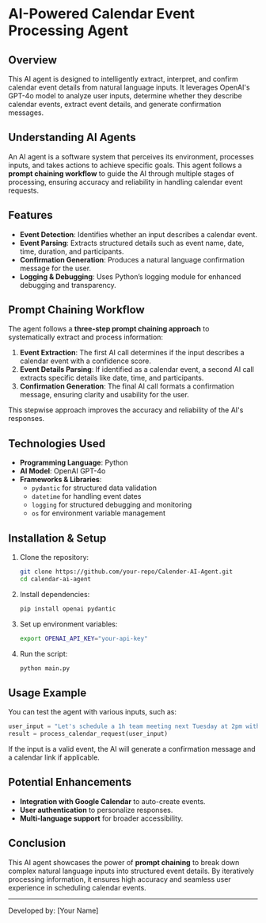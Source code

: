 # AI-Powered Calendar Event Processing Agent

## Overview
This AI agent is designed to intelligently extract, interpret, and confirm calendar event details from natural language inputs. It leverages OpenAI's GPT-4o model to analyze user inputs, determine whether they describe calendar events, extract event details, and generate confirmation messages.

## Understanding AI Agents
An AI agent is a software system that perceives its environment, processes inputs, and takes actions to achieve specific goals. This agent follows a **prompt chaining workflow** to guide the AI through multiple stages of processing, ensuring accuracy and reliability in handling calendar event requests.

## Features
- **Event Detection**: Identifies whether an input describes a calendar event.
- **Event Parsing**: Extracts structured details such as event name, date, time, duration, and participants.
- **Confirmation Generation**: Produces a natural language confirmation message for the user.
- **Logging & Debugging**: Uses Python’s logging module for enhanced debugging and transparency.

## Prompt Chaining Workflow
The agent follows a **three-step prompt chaining approach** to systematically extract and process information:

1. **Event Extraction**: The first AI call determines if the input describes a calendar event with a confidence score.
2. **Event Details Parsing**: If identified as a calendar event, a second AI call extracts specific details like date, time, and participants.
3. **Confirmation Generation**: The final AI call formats a confirmation message, ensuring clarity and usability for the user.

This stepwise approach improves the accuracy and reliability of the AI's responses.

## Technologies Used
- **Programming Language**: Python
- **AI Model**: OpenAI GPT-4o
- **Frameworks & Libraries**:
  - `pydantic` for structured data validation
  - `datetime` for handling event dates
  - `logging` for structured debugging and monitoring
  - `os` for environment variable management

## Installation & Setup
1. Clone the repository:
   ```bash
   git clone https://github.com/your-repo/Calender-AI-Agent.git
   cd calendar-ai-agent
   ```
2. Install dependencies:
   ```bash
   pip install openai pydantic
   ```
3. Set up environment variables:
   ```bash
   export OPENAI_API_KEY="your-api-key"
   ```
4. Run the script:
   ```bash
   python main.py
   ```

## Usage Example
You can test the agent with various inputs, such as:
```python
user_input = "Let's schedule a 1h team meeting next Tuesday at 2pm with Alice and Bob to discuss the project roadmap."
result = process_calendar_request(user_input)
```
If the input is a valid event, the AI will generate a confirmation message and a calendar link if applicable.

## Potential Enhancements
- **Integration with Google Calendar** to auto-create events.
- **User authentication** to personalize responses.
- **Multi-language support** for broader accessibility.

## Conclusion
This AI agent showcases the power of **prompt chaining** to break down complex natural language inputs into structured event details. By iteratively processing information, it ensures high accuracy and seamless user experience in scheduling calendar events.

---
Developed by: [Your Name]
